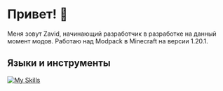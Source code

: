 # Привет! 👋
Меня зовут Zavid, начинающий разработчик в разработке на данный момент модов. Работаю над Modpack в Minecraft на версии 1.20.1. 

## Языки и инструменты
[![My Skills](https://skillicons.dev/icons?i=java,gradle&theme=light)](https://skillicons.dev)


